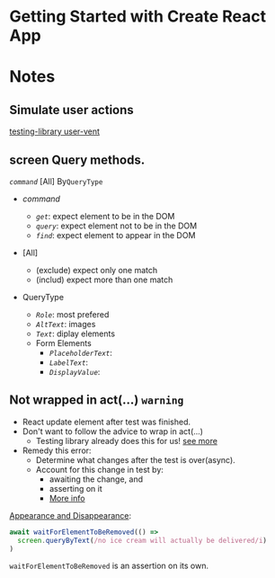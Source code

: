# Getting Started with Create React App

# Notes

## Simulate user actions
  [testing-library user-vent](https://github.com/testing-library/user-event)

## screen Query methods.

*`command`* [All] By`QueryType`
- *command* 
  - *`get`*: expect element to be in the DOM
  - *`query`*: expect element not to be in the DOM
  - *`find`*: expect element to appear in the DOM

- [All]
  - (exclude) expect only one match
  - (includ) expect more than one match

- QueryType
  - *`Role`*: most prefered
  - *`AltText`*: images
  - *`Text`*: diplay elements
  - Form Elements 
    - *`PlaceholderText`*: 
    - *`LabelText`*: 
    - *`DisplayValue`*: 

## Not wrapped in act(...) **`warning`**
- React update element after test was finished.
- Don't want to follow the advice to wrap in act(...)
  - Testing library already does this for us!
    [see more](https://testing-library.com/docs/preact-testing-library/api/#act)
- Remedy this error:
  - Determine what changes after the test is over(async).
  - Account for this change in test by:
    - awaiting the change, and
    - asserting on it
    - [More info](https://kentcdodds.com/blog/fix-the-not-wrapped-in-act-warning)

[Appearance and Disappearance](https://testing-library.com/docs/guide-disappearance): 
  ```js
  await waitForElementToBeRemoved(() =>
    screen.queryByText(/no ice cream will actually be delivered/i)
  )
  ```
`waitForElementToBeRemoved` is an assertion on its own.